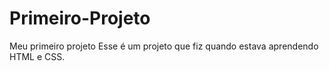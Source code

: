 # Primeiro-Projeto
Meu primeiro projeto
Esse é um projeto que fiz quando estava aprendendo HTML e CSS.
